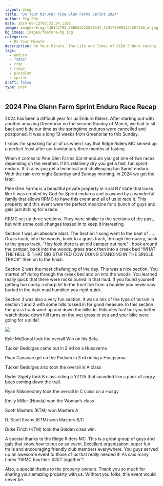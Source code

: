 ```yaml
---
layout: blog
title: "On Your Minute: Pine Glen Farms Sprint 2024"
author: Pig Pen
date: 2024-06-12T02:53:24.118Z
image: images/blog/448142792_868086222021547_4291799995127207269_n.jpg
bg_image: images/feature-bg.jpg
categories:
  - On Your Minute
description: On Your Minute, The Life and Times of ECEA Enduro racing
tags:
  - enduro
  - "2024"
  - rrmc
  - ridge
  - pineglen
  - sprint
draft: false
type: post
---
```

## 2024 Pine Glenn Farm Sprint Enduro Race Recap


2024 has been a difficult year for us Enduro Riders. After starting out with another amazing Greenbriar
on the second Sunday of March, we had to sit back and bide our time as the springtime enduros were cancelled and postponed. It was a long 13 weeks from Greenbriar to this Sunday.

I know I’m speaking for all of us when I say that Ridge Riders MC served up a perfect feast after our
involuntary three months of fasting.

When it comes to Pine Glen Farms Sprint enduro you get one of two races depending on the weather. If it’s relatively dry you get a fast, fun sprint enduro. If it rains you get a technical and challenging fun Sprint enduro. With the rain over night Saturday and Sunday morning, in 2024 we got the later.

Pine Glen Farms is a beautiful private property in rural NY state that looks like it was created by God for Sprint enduros and is owned by a wonderful family that allows RRMC to have this event and all of us to race it. This property and this event were the perfect medicine for a bunch of guys and gals just itching for a race.

RRMC set up three sections. They were similar to the sections of the past, but with some cool changes
tossed in to keep it interesting. 

Section 1 was an absolute blast. The Section 1 song went to the beat of ….. Grass track, into the woods, back to a grass track, through the quarry, back to the grass track, “Hey look there is an old camper out here” , hook around the camper, back into the woods, grass track then into a creek bed “WHAT THE HELL IS THAT BIG STUFFED COW DOING STANDING IN THE SINGLE TRACK” then on to the finish.

Section 2 was the most challenging of the day. This was a nice section, You started off riding through the creek bed and on into the woods. You learned really quick that there were rocks buried in that mud. If you found yourself getting too cocky a sharp hit to the front tire from a boulder you never saw buried in the dark mud humbled you right quick.

Section 3 was also a very fun section. It was a mix of the type of terrain in section 1 and 2 with some
hills tossed in for good measure. In this section the grass track went up and down the hillside.
Ridicules fun! but you better watch those down hill turns on the wet grass or you and your bike were
going for a slide!

![](/images/blog/447784037_10231203125235741_6834365639443667973_n.jpg)

Kyle McDonal took the overall Win on his Beta  

Tucker Beddiges came out in 2 nd on a Husqvarna 

Ryan Canavan got on the Podium in 3 rd riding a Husqvarna

Tucker Beddiges also took the overall in A class

Ryder Sigety took B class riding a YZ125 that sounded like a pack of angry bees coming down the trail.

Ryan Nakonechny took the overall in C class on a Husqy

Emily Miller (Honda) won the Woman’s class

Scott Masters (KTM) won Masters A

D. Scott Evans (KTM) won Masters B/C

Duke Finch (KTM) took the Golden class win.

A special thanks to the Ridge Riders MC. This is a great group of guys and gals that know how to put on an event. Excellent organization, super fun trails and encouraging friendly club members everywhere. You guys served up an awesome event to those of us that really needed it! As said many times “RRMC has their S##T together”!

Also, a special thanks to the property owners. Thank you so much for sharing your amazing property with us. Without you folks, this event would never be.